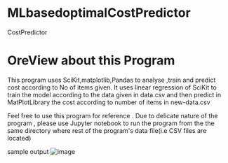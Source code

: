 # MLbasedoptimalCostPredictor
CostPredictor
<H1>OreView about this Program</H1>
This program uses SciKit,matplotlib,Pandas to analyse ,train and predict cost according to No of items given.
It uses linear regression of SciKit to train the model according to the data given in data.csv and then predict in MatPlotLibrary the cost according to number of items in new-data.csv

Feel free to use this program for reference .
Due to delicate nature of the program , please use Jupyter notebook to run the program from the the same directory where rest of the program's data file(i.e CSV files are located)  


sample output
![image](https://github.com/user-attachments/assets/a5f19a63-2894-485f-a2cf-a84487e126b6)

